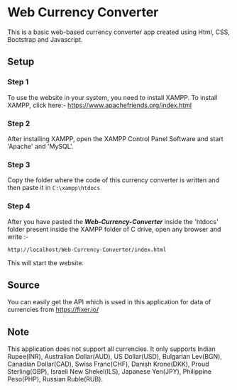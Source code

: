 # Web Currency Converter

This is a basic web-based currency converter app created using Html, CSS,
Bootstrap and Javascript. 

## Setup
### Step 1
To use the website in your system, you need to install XAMPP. To install XAMPP, click here:- https://www.apachefriends.org/index.html
### Step 2
After installing XAMPP, open the XAMPP Control Panel Software and start 'Apache' and 'MySQL'.
### Step 3
Copy the folder where the code of this currency converter is written and then paste it in `C:\xampp\htdocs`
### Step 4
After you have pasted the ***Web-Currency-Converter*** inside the 'htdocs' folder present inside the XAMPP folder of C drive, open any browser and write :-
```
http://localhost/Web-Currency-Converter/index.html
```
This will start the website.

## Source
You can easily get the API which is used in this application for data of currencies from https://fixer.io/

## Note
This application does not support all currencies. It only supports Indian Rupee(INR), Australian Dollar(AUD), US Dollar(USD), Bulgarian Lev(BGN), Canadian Dollar(CAD), Swiss Franc(CHF), Danish Krone(DKK), Proud Sterling(GBP), Israeli New Shekel(ILS), Japanese Yen(JPY), Philippine Peso(PHP), Russian Ruble(RUB). 

